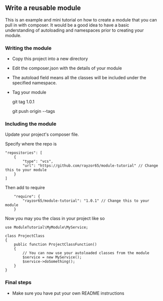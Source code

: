## Write a reusable module

This is an example and mini tutorial on how to create a module that you can pull in with composer.
It would be a good idea to have a basic understanding of autoloading and namespaces prior to creating your module.

### Writing the module

* Copy this project into a new directory
* Edit the composer.json with the details of your module
* The autoload field means all the classes will be included under the specified namespace.
* Tag your module

    git tag 1.0.1
    
    git push origin --tags

### Including the module

Update your project's composer file.

Specify where the repo is

    "repositories": [
        {
            "type": "vcs",
            "url": "https://github.com/rayzor65/module-tutorial" // Change this to your module
        }
    ]

Then add to require

        "require": {
            "rayzor65/module-tutorial": "1.0.1" // Change this to your module
        }

Now you may you the class in your project like so

    use ModuleTutorial\MyModule\MyService;

    class ProjectClass
    {
        public function ProjectClassFunction()
        {
            // You can now use your autoloaded classes from the module
            $service = new MyService();
            $service->doSomething();
        }
    }

### Final steps

* Make sure you have put your own README instructions
